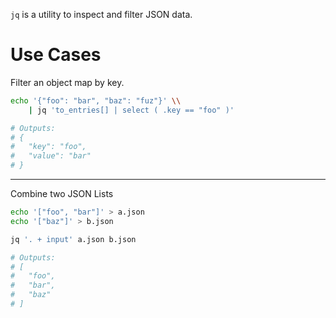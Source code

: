 `jq` is a utility to inspect and filter JSON data.

# Use Cases

Filter an object map by key.

```bash
echo '{"foo": "bar", "baz": "fuz"}' \\
	| jq 'to_entries[] | select ( .key == "foo" )'

# Outputs:
# {
#   "key": "foo",
#   "value": "bar"
# }
```

---

Combine two JSON Lists

```bash
echo '["foo", "bar"]' > a.json
echo '["baz"]' > b.json

jq '. + input' a.json b.json

# Outputs:
# [
#   "foo",
#   "bar",
#   "baz"
# ]

```